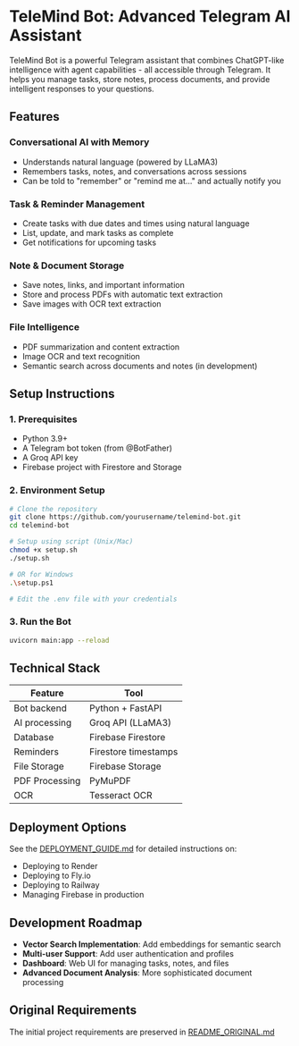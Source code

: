 # TeleMind Bot: Advanced Telegram AI Assistant

TeleMind Bot is a powerful Telegram assistant that combines ChatGPT-like intelligence with agent capabilities - all accessible through Telegram. It helps you manage tasks, store notes, process documents, and provide intelligent responses to your questions.

## Features

### Conversational AI with Memory
- Understands natural language (powered by LLaMA3)
- Remembers tasks, notes, and conversations across sessions
- Can be told to "remember" or "remind me at..." and actually notify you

### Task & Reminder Management
- Create tasks with due dates and times using natural language
- List, update, and mark tasks as complete
- Get notifications for upcoming tasks

### Note & Document Storage
- Save notes, links, and important information
- Store and process PDFs with automatic text extraction
- Save images with OCR text extraction

### File Intelligence
- PDF summarization and content extraction
- Image OCR and text recognition
- Semantic search across documents and notes (in development)

## Setup Instructions

### 1. Prerequisites
- Python 3.9+
- A Telegram bot token (from @BotFather)
- A Groq API key
- Firebase project with Firestore and Storage

### 2. Environment Setup
```bash
# Clone the repository
git clone https://github.com/yourusername/telemind-bot.git
cd telemind-bot

# Setup using script (Unix/Mac)
chmod +x setup.sh
./setup.sh

# OR for Windows
.\setup.ps1

# Edit the .env file with your credentials
```

### 3. Run the Bot
```bash
uvicorn main:app --reload
```

## Technical Stack

| Feature | Tool |
|---------|------|
| Bot backend | Python + FastAPI |
| AI processing | Groq API (LLaMA3) |
| Database | Firebase Firestore |
| Reminders | Firestore timestamps |
| File Storage | Firebase Storage |
| PDF Processing | PyMuPDF |
| OCR | Tesseract OCR |

## Deployment Options

See the [DEPLOYMENT_GUIDE.md](DEPLOYMENT_GUIDE.md) for detailed instructions on:
- Deploying to Render
- Deploying to Fly.io
- Deploying to Railway
- Managing Firebase in production

## Development Roadmap

- **Vector Search Implementation**: Add embeddings for semantic search
- **Multi-user Support**: Add user authentication and profiles  
- **Dashboard**: Web UI for managing tasks, notes, and files
- **Advanced Document Analysis**: More sophisticated document processing

## Original Requirements
The initial project requirements are preserved in [README_ORIGINAL.md](README_new.md)